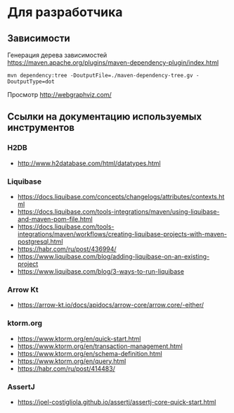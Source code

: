 # Для разработчика

## Зависимости
Генерация дерева зависимостей https://maven.apache.org/plugins/maven-dependency-plugin/index.html
```shell
mvn dependency:tree -DoutputFile=./maven-dependency-tree.gv -DoutputType=dot
```

Просмотр http://webgraphviz.com/

## Ссылки на документацию используемых инструментов

### H2DB
- http://www.h2database.com/html/datatypes.html

### Liquibase
- https://docs.liquibase.com/concepts/changelogs/attributes/contexts.html
- https://docs.liquibase.com/tools-integrations/maven/using-liquibase-and-maven-pom-file.html
- https://docs.liquibase.com/tools-integrations/maven/workflows/creating-liquibase-projects-with-maven-postgresql.html
- https://habr.com/ru/post/436994/
- https://www.liquibase.com/blog/adding-liquibase-on-an-existing-project
- https://www.liquibase.com/blog/3-ways-to-run-liquibase

### Arrow Kt
- https://arrow-kt.io/docs/apidocs/arrow-core/arrow.core/-either/

### ktorm.org
- https://www.ktorm.org/en/quick-start.html
- https://www.ktorm.org/en/transaction-management.html
- https://www.ktorm.org/en/schema-definition.html
- https://www.ktorm.org/en/query.html
- https://habr.com/ru/post/414483/

### AssertJ
- https://joel-costigliola.github.io/assertj/assertj-core-quick-start.html
